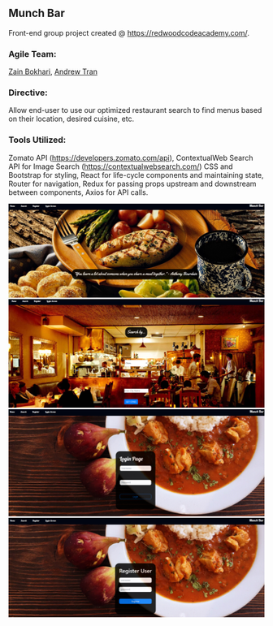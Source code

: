 ## Munch Bar

Front-end group project created @ https://redwoodcodeacademy.com/.

### Agile Team:
[Zain Bokhari](https://github.com/zbokhari), [Andrew Tran](https://github.com/andrewtronn)

### Directive:
Allow end-user to use our optimized restaurant search to find menus based on their location, desired cuisine, etc.

### Tools Utilized:
Zomato API (https://developers.zomato.com/api), ContextualWeb Search API for Image Search (https://contextualwebsearch.com/) CSS and Bootstrap for styling, React for life-cycle components and maintaining state, Router for navigation, Redux for passing props upstream and downstream between components, Axios for API calls. 

![home_page](https://github.com/zbokhari/Munch-Bar/blob/master/HOME%20PAGE.PNG)
![search page](https://github.com/zbokhari/Munch-Bar/blob/master/SEARCH%20PAGE.PNG)
![login page](https://github.com/zbokhari/Munch-Bar/blob/master/LOGIN%20PAGE.PNG)
![registration page](https://github.com/zbokhari/Munch-Bar/blob/master/REGISTRATION%20PAGE.PNG)
